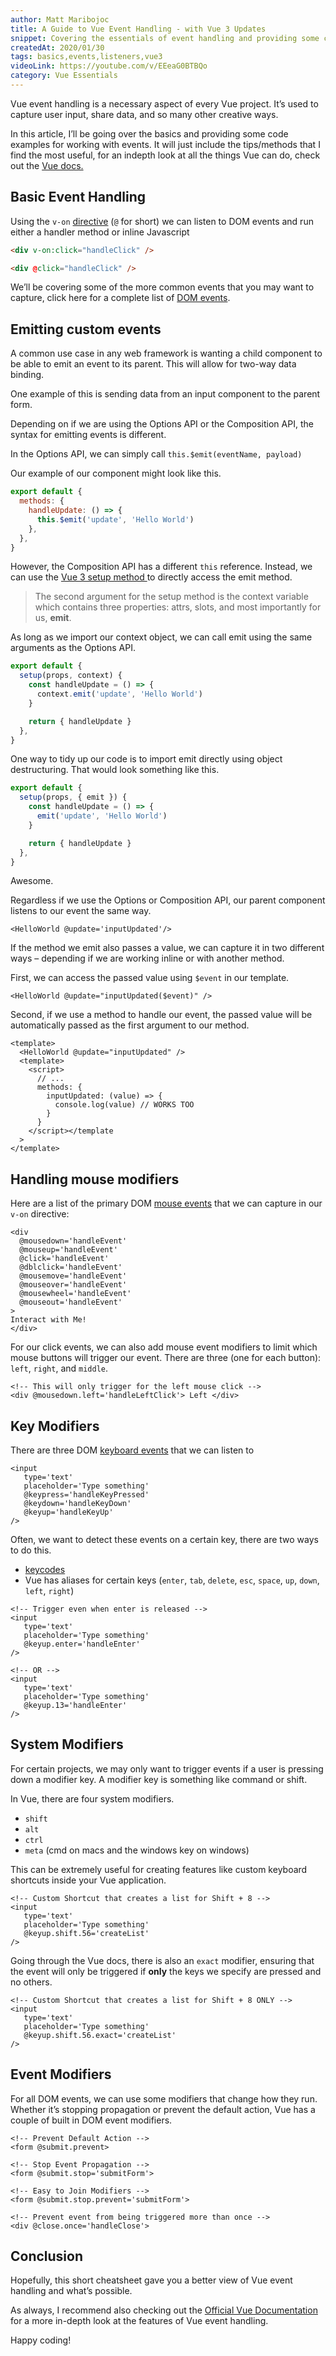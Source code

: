 ```yaml
---
author: Matt Maribojoc
title: A Guide to Vue Event Handling - with Vue 3 Updates
snippet: Covering the essentials of event handling and providing some code examples for working with modifiers custom events and so much more.
createdAt: 2020/01/30
tags: basics,events,listeners,vue3
videoLink: https://youtube.com/v/EEeaG0BTBQo
category: Vue Essentials
---
```


Vue event handling is a necessary aspect of every Vue project. It’s used to capture user input, share data, and so many other creative ways.

In this article, I’ll be going over the basics and providing some code examples for working with events. It will just include the tips/methods that I find the most useful, for an indepth look at all the things Vue can do, check out the [Vue docs.](https://vuejs.org/v2/guide/events.html)

## Basic Event Handling

Using the `v-on` [directive](https://learnvue.co/2020/01/creating-your-first-vuejs-custom-directive/) (`@` for short) we can listen to DOM events and run either a handler method or inline Javascript

```html
<div v-on:click="handleClick" />

<div @click="handleClick" />
```

We’ll be covering some of the more common events that you may want to capture, click here for a complete list of [DOM events](https://developer.mozilla.org/en-US/docs/Web/Events).

## Emitting custom events

A common use case in any web framework is wanting a child component to be able to emit an event to its parent. This will allow for two-way data binding.

One example of this is sending data from an input component to the parent form.

Depending on if we are using the Options API or the Composition API, the syntax for emitting events is different.

In the Options API, we can simply call `this.$emit(eventName, payload)`

Our example of our component might look like this.

```js
export default {
  methods: {
    handleUpdate: () => {
      this.$emit('update', 'Hello World')
    },
  },
}
```

However, the Composition API has a different `this` reference. Instead, we can use the [Vue 3 setup method ](https://learnvue.co/2020/09/setting-up-your-first-vue3-project-vue-3-0-release/)to directly access the emit method.

> The second argument for the setup method is the context variable which contains three properties: attrs, slots, and most importantly for us, **emit**.

As long as we import our context object, we can call emit using the same arguments as the Options API.

```js
export default {
  setup(props, context) {
    const handleUpdate = () => {
      context.emit('update', 'Hello World')
    }

    return { handleUpdate }
  },
}
```

One way to tidy up our code is to import emit directly using object destructuring. That would look something like this.

```js
export default {
  setup(props, { emit }) {
    const handleUpdate = () => {
      emit('update', 'Hello World')
    }

    return { handleUpdate }
  },
}
```

Awesome.

Regardless if we use the Options or Composition API, our parent component listens to our event the same way.

```markup
<HelloWorld @update='inputUpdated'/>
```

If the method we emit also passes a value, we can capture it in two different ways – depending if we are working inline or with another method.

First, we can access the passed value using `$event` in our template.

```markup
<HelloWorld @update="inputUpdated($event)" />
```

Second, if we use a method to handle our event, the passed value will be automatically passed as the first argument to our method.

```vue
<template>
  <HelloWorld @update="inputUpdated" />
  <template>
    <script>
      // ...
      methods: {
        inputUpdated: (value) => {
          console.log(value) // WORKS TOO
        }
      }
    </script></template
  >
</template>
```

## Handling mouse modifiers

Here are a list of the primary DOM [mouse events](https://developer.mozilla.org/en-US/docs/Web/API/MouseEvent) that we can capture in our `v-on` directive:

```markup
<div
  @mousedown='handleEvent'
  @mouseup='handleEvent'
  @click='handleEvent'
  @dblclick='handleEvent'
  @mousemove='handleEvent'
  @mouseover='handleEvent'
  @mousewheel='handleEvent'
  @mouseout='handleEvent'
>
Interact with Me!
</div>
```

For our click events, we can also add mouse event modifiers to limit which mouse buttons will trigger our event. There are three (one for each button): `left`, `right`, and `middle`.

```markup
<!-- This will only trigger for the left mouse click -->
<div @mousedown.left='handleLeftClick'> Left </div>
```

## Key Modifiers

There are three DOM [keyboard events](https://developer.mozilla.org/en-US/docs/Web/API/KeyboardEvent) that we can listen to

```markup
<input
   type='text'
   placeholder='Type something'
   @keypress='handleKeyPressed'
   @keydown='handleKeyDown'
   @keyup='handleKeyUp'
/>
```

Often, we want to detect these events on a certain key, there are two ways to do this.

- [keycodes](https://keycode.info/)
- Vue has aliases for certain keys (`enter`, `tab`, `delete`, `esc`, `space`, `up`, `down`, `left`, `right`)

```markup
<!-- Trigger even when enter is released -->
<input
   type='text'
   placeholder='Type something'
   @keyup.enter='handleEnter'
/>

<!-- OR -->
<input
   type='text'
   placeholder='Type something'
   @keyup.13='handleEnter'
/>
```

## System Modifiers

For certain projects, we may only want to trigger events if a user is pressing down a modifier key. A modifier key is something like command or shift.

In Vue, there are four system modifiers.

- `shift`
- `alt`
- `ctrl`
- `meta` (cmd on macs and the windows key on windows)

This can be extremely useful for creating features like custom keyboard shortcuts inside your Vue application.

```markup
<!-- Custom Shortcut that creates a list for Shift + 8 -->
<input
   type='text'
   placeholder='Type something'
   @keyup.shift.56='createList'
/>
```

Going through the Vue docs, there is also an `exact` modifier, ensuring that the event will only be triggered if **only** the keys we specify are pressed and no others.

```markup
<!-- Custom Shortcut that creates a list for Shift + 8 ONLY -->
<input
   type='text'
   placeholder='Type something'
   @keyup.shift.56.exact='createList'
/>
```

## Event Modifiers

For all DOM events, we can use some modifiers that change how they run. Whether it’s stopping propagation or prevent the default action, Vue has a couple of built in DOM event modifiers.

```markup
<!-- Prevent Default Action -->
<form @submit.prevent>

<!-- Stop Event Propagation -->
<form @submit.stop='submitForm'>

<!-- Easy to Join Modifiers -->
<form @submit.stop.prevent='submitForm'>

<!-- Prevent event from being triggered more than once -->
<div @close.once='handleClose'>
```

## Conclusion

Hopefully, this short cheatsheet gave you a better view of Vue event handling and what’s possible.

As always, I recommend also checking out the [Official Vue Documentation](https://vuejs.org/v2/guide/events.html) for a more in-depth look at the features of Vue event handling.

Happy coding!
